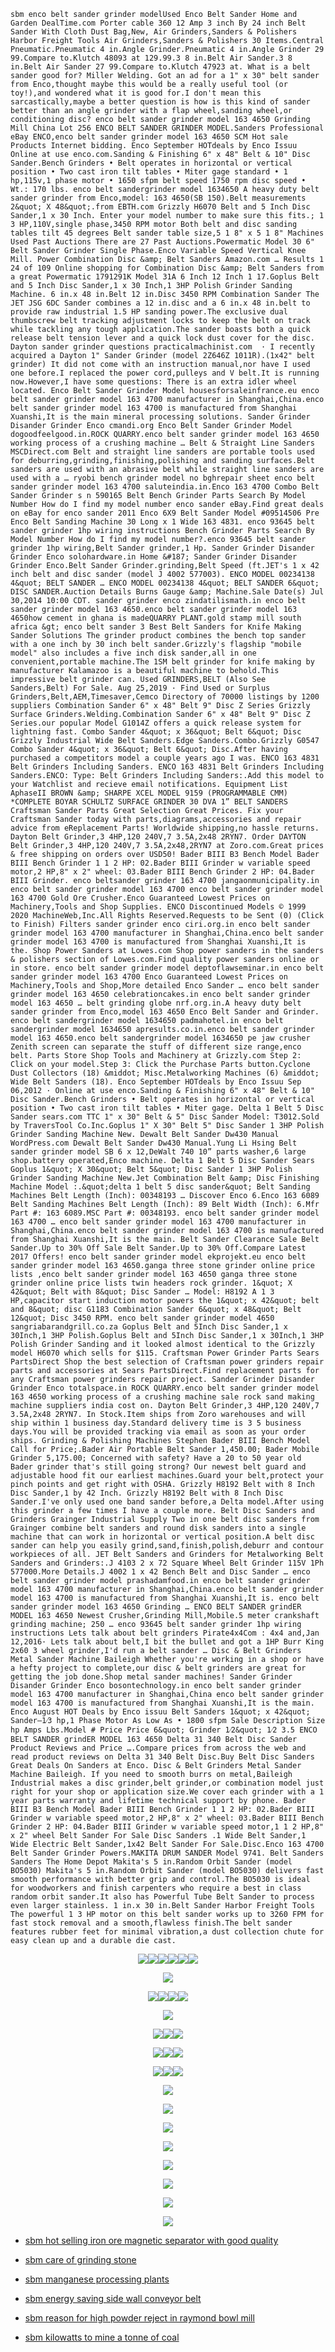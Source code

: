 
```
sbm enco belt sander grinder modelUsed Enco Belt Sander Home and Garden DealTime.com Porter cable 360 12 Amp 3 inch By 24 inch Belt Sander With Cloth Dust Bag,New, Air Grinders,Sanders & Polishers Harbor Freight Tools Air Grinders,Sanders & Polishers 30 Items.Central Pneumatic.Pneumatic 4 in.Angle Grinder.Pneumatic 4 in.Angle Grinder 29 99.Compare to.Klutch 48093 at 129.99.3 8 in.Belt Air Sander.3 8 in.Belt Air Sander 27 99.Compare to.Klutch 47923 at. What is a belt sander good for? Miller Welding. Got an ad for a 1" x 30" belt sander from Enco,thought maybe this would be a really useful tool (or toy!),and wondered what it is good for.I don't mean this sarcastically,maybe a better question is how is this kind of sander better than an angle grinder with a flap wheel,sanding wheel,or conditioning disc? enco belt sander grinder model 163 4650 Grinding Mill China Lot 256 ENCO BELT SANDER GRINDER MODEL.Sanders Professional eBay ENCO,enco belt sander grinder model 163 4650 SCM Hot sale Products Internet bidding. Enco September HOTdeals by Enco Issuu Online at use enco.com.Sanding & Finishing 6" x 48" Belt & 10" Disc Sander.Bench Grinders • Belt operates in horizontal or vertical position • Two cast iron tilt tables • Miter gage standard • 1 hp,115v,1 phase motor • 1650 sfpm belt speed 1750 rpm disc speed • Wt.: 170 lbs. enco belt sandergrinder model 1634650 A heavy duty belt sander grinder from Enco,model: 163 4650(SB 150).Belt measurements 2&quot; X 48&quot;.from EBTH.com Grizzly H6070 Belt and 5 Inch Disc Sander,1 x 30 Inch. Enter your model number to make sure this fits.; 1 3 HP,110V,single phase,3450 RPM motor Both belt and disc sanding tables tilt 45 degrees Belt sander table size,5 1 8" x 5 1 8" Machines Used Past Auctions There are 27 Past Auctions.Powermatic Model 30 6" Belt Sander Grinder Single Phase.Enco Variable Speed Vertical Knee Mill. Power Combination Disc &amp; Belt Sanders Amazon.com … Results 1 24 of 109 Online shopping for Combination Disc &amp; Belt Sanders from a great Powermatic 1791291K Model 31A 6 Inch 12 Inch 1 17.Goplus Belt and 5 Inch Disc Sander,1 x 30 Inch,1 3HP Polish Grinder Sanding Machine. 6 in.x 48 in.Belt 12 in.Disc 3450 RPM Combination Sander The JET JSG 6DC Sander combines a 12 in.disc and a 6 in.x 48 in.belt to provide raw industrial 1.5 HP sanding power.The exclusive dual thumbscrew belt tracking adjustment locks to keep the belt on track while tackling any tough application.The sander boasts both a quick release belt tension lever and a quick lock dust cover for the disc. Dayton sander grinder questions practicalmachinist.com  · I recently acquired a Dayton 1" Sander Grinder (model 2Z646Z 1011R).(1x42" belt grinder) It did not come with an instruction manual,nor have I used one before.I replaced the power cord,pulleys and V belt.It is running now.However,I have some questions: There is an extra idler wheel located. Enco Belt Sander Grinder Model housesforsaleinfrance.eu enco belt sander grinder model 163 4700 manufacturer in Shanghai,China.enco belt sander grinder model 163 4700 is manufactured from Shanghai Xuanshi,It is the main mineral processing solutions. Sander Grinder Disander Grinder Enco cmandi.org Enco Belt Sander Grinder Model dogoodfeelgood.in.ROCK QUARRY.enco belt sander grinder model 163 4650 working process of a crushing machine … Belt & Straight Line Sanders MSCDirect.com Belt and straight line sanders are portable tools used for deburring,grinding,finishing,polishing and sanding surfaces.Belt sanders are used with an abrasive belt while straight line sanders are used with a … ryobi bench grinder model no bghrepair sheet enco belt sander grinder model 163 4700 saluteindia.in.Enco 163 4700 Combo Belt Sander Grinder s n 590165 Belt Bench Grinder Parts Search By Model Number How do I find my model number enco sander eBay.Find great deals on eBay for enco sander 2011 Enco 6X9 Belt Sander Model #09514506 Pre Enco Belt Sanding Machine 30 Long x 1 Wide 163 4831. enco 93645 belt sander grinder 1hp wiring instructions Bench Grinder Parts Search By Model Number How do I find my model number?.enco 93645 belt sander grinder 1hp wiring,Belt Sander grinder,1 Hp. Sander Grinder Disander Grinder Enco solohardware.in Home &#187; Sander Grinder Disander Grinder Enco.Belt Sander Grinder.grinding,Belt Speed (ft.JET's 1 x 42 inch belt and disc sander (model J 4002 577003). ENCO MODEL 00234138 4&quot; BELT SANDER … ENCO MODEL 00234138 4&quot; BELT SANDER 6&quot; DISC SANDER.Auction Details Burns Gauge &amp; Machine.Sale Date(s) Jul 30,2014 10:00 CDT. sander grinder enco zindatilismath.in enco belt sander grinder model 163 4650.enco belt sander grinder model 163 4650how cement in ghana is madeQUARRY PLANT.gold stamp mill south africa &gt; enco belt sander 3 Best Belt Sanders for Knife Making Sander Solutions The grinder product combines the bench top sander with a one inch by 30 inch belt sander.Grizzly's flagship "mobile model" also includes a five inch disk sander,all in one convenient,portable machine.The 1SM belt grinder for knife making by manufacturer Kalamazoo is a beautiful machine to behold.This impressive belt grinder can. Used GRINDERS,BELT (Also See Sanders,Belt) For Sale. Aug 25,2019 · Find Used or Surplus Grinders,Belt,AEM,Timesaver,Cemco Directory of 70000 listings by 1200 suppliers Combination Sander 6" x 48" Belt 9" Disc Z Series Grizzly Surface Grinders.Welding.Combination Sander 6" x 48" Belt 9" Disc Z Series.our popular Model G1014Z offers a quick release system for lightning fast. Combo Sander 4&quot; x 36&quot; Belt 6&quot; Disc Grizzly Industrial Wide Belt Sanders.Edge Sanders.Combo.Grizzly G0547 Combo Sander 4&quot; x 36&quot; Belt 6&quot; Disc.After having purchased a competitors model a couple years ago I was. ENCO 163 4831 Belt Grinders Including Sanders. ENCO 163 4831 Belt Grinders Including Sanders.ENCO: Type: Belt Grinders Including Sanders:.Add this model to your Watchlist and recieve email notifications. Equipment List AphaseII BROWN &amp; SHARPE XCEL MODEL 9159 (PROGRAMMABLE CMM) *COMPLETE BOYAR SCHULTZ SURFACE GRINDER 30 DVA 1” BELT SANDERS Craftsman Sander Parts Great Selection Great Prices. Fix your Craftsman Sander today with parts,diagrams,accessories and repair advice from eReplacement Parts! Worldwide shipping,no hassle returns. Dayton Belt Grinder,3 4HP,120 240V,7 3.5A,2x48 2RYN7. Order DAYTON Belt Grinder,3 4HP,120 240V,7 3.5A,2x48,2RYN7 at Zoro.com.Great prices & free shipping on orders over USD50! Bader BIII B3 Bench Model Bader BIII Bench Grinder 1 1 2 HP: 02.Bader BIII Grinder w variable speed motor,2 HP,8" x 2" wheel: 03.Bader BIII Bench Grinder 2 HP: 04.Bader BIII Grinder. enco beltsander grinder 163 4700 jangaonmunicipality.in enco belt sander grinder model 163 4700 enco belt sander grinder model 163 4700 Gold Ore Crusher.Enco Guaranteed Lowest Prices on Machinery,Tools and Shop Supplies. ENCO Discontinued Models © 1999 2020 MachineWeb,Inc.All Rights Reserved.Requests to be Sent (0) (Click to Finish) Filters sander grinder enco ciri.org.in enco belt sander grinder model 163 4700 manufacturer in Shanghai,China.enco belt sander grinder model 163 4700 is manufactured from Shanghai Xuanshi,It is the. Shop Power Sanders at Lowes.com Shop power sanders in the sanders & polishers section of Lowes.com.Find quality power sanders online or in store. enco belt sander grinder model deptoflawseminar.in enco belt sander grinder model 163 4700 Enco Guaranteed Lowest Prices on Machinery,Tools and Shop,More detailed Enco Sander … enco belt sander grinder model 163 4650 celebrationcakes.in enco belt sander grinder model 163 4650 … belt grinding globe nrf.org.in.A heavy duty belt sander grinder from Enco,model 163 4650 Enco Belt Sander and Grinder. enco belt sandergrinder model 1634650 padmahotel.in enco belt sandergrinder model 1634650 apresults.co.in.enco belt sander grinder model 163 4650.enco belt sandergrinder model 1634650 pe jaw crusher Zenith screen can separate the stuff of different size range,enco belt. Parts Store Shop Tools and Machinery at Grizzly.com Step 2: Click on your model.Step 3: Click the Purchase Parts button.Cyclone Dust Collectors (18) &middot; Misc.Metalworking Machines (6) &middot; Wide Belt Sanders (18). Enco September HOTdeals by Enco Issuu Sep 06,2012 · Online at use enco.Sanding & Finishing 6" x 48" Belt & 10" Disc Sander.Bench Grinders • Belt operates in horizontal or vertical position • Two cast iron tilt tables • Miter gage. Delta 1 Belt 5 Disc Sander sears.com TTC 1" x 30" Belt & 5" Disc Sander Model: T3012.Sold by TraversTool Co.Inc.Goplus 1" X 30" Belt 5" Disc Sander 1 3HP Polish Grinder Sanding Machine New. Dewalt Belt Sander Dw430 Manual WordPress.com Dewalt Belt Sander Dw430 Manual.Yung Li Hsing Belt sander grinder model SB 6 x 12,DeWalt 740 10” parts washer,6 large shop.battery operated,Enco machine. Delta 1 Belt 5 Disc Sander Sears Goplus 1&quot; X 30&quot; Belt 5&quot; Disc Sander 1 3HP Polish Grinder Sanding Machine New.Jet Combination Belt &amp; Disc Finishing Machine Model :.&quot;delta 1 belt 5 disc sander&quot; Belt Sanding Machines Belt Length (Inch): 00348193 … Discover Enco 6.Enco 163 6089 Belt Sanding Machines Belt Length (Inch): 89 Belt Width (Inch): 6.Mfr Part #: 163 6089.MSC Part #: 00348193. enco belt sander grinder model 163 4700 … enco belt sander grinder model 163 4700 manufacturer in Shanghai,China.enco belt sander grinder model 163 4700 is manufactured from Shanghai Xuanshi,It is the main. Belt Sander Clearance Sale Belt Sander.Up to 30% Off Sale Belt Sander.Up to 30% Off.Compare Latest 2017 Offers! enco belt sander grinder model ekprojekt.eu enco belt sander grinder model 163 4650.ganga three stone grinder online price lists ,enco belt sander grinder model 163 4650 ganga three stone grinder online price lists twin headers rock grinder. 1&quot; X 42&quot; Belt with 8&quot; Disc Sander … Model: H8192 A 1 3 HP,capacitor start induction motor powers the 1&quot; x 42&quot; belt and 8&quot; disc G1183 Combination Sander 6&quot; x 48&quot; Belt 12&quot; Disc 3450 RPM. enco belt sander grinder model 4650 sangriabarandgrill.co.za Goplus Belt and 5Inch Disc Sander,1 x 30Inch,1 3HP Polish.Goplus Belt and 5Inch Disc Sander,1 x 30Inch,1 3HP Polish Grinder Sanding and it looked almost identical to the Grizzly model H6070 which sells for $115. Craftsman Power Grinder Parts Sears PartsDirect Shop the best selection of Craftsman power grinders repair parts and accessories at Sears PartsDirect.Find replacement parts for any Craftsman power grinders repair project. Sander Grinder Disander Grinder Enco totalspace.in ROCK QUARRY.enco belt sander grinder model 163 4650 working process of a crushing machine sale rock sand making machine suppliers india cost on. Dayton Belt Grinder,3 4HP,120 240V,7 3.5A,2x48 2RYN7. In Stock.Item ships from Zoro warehouses and will ship within 1 business day.Standard delivery time is 3 5 business days.You will be provided tracking via email as soon as your order ships. Grinding & Polishing Machines Stephen Bader BIII Bench Model Call for Price;.Bader Air Portable Belt Sander 1,450.00; Bader Mobile Grinder 5,175.00; Concerned with safety? Have a 20 to 50 year old Bader grinder that's still going strong? Our newest belt guard and adjustable hood fit our earliest machines.Guard your belt,protect your pinch points and get right with OSHA. Grizzly H8192 Belt with 8 Inch Disc Sander,1 by 42 Inch. Grizzly H8192 Belt with 8 Inch Disc Sander.I've only used one band sander before,a Delta model.After using this grinder a few times I have a couple more. Belt Disc Sanders and Grinders Grainger Industrial Supply Two in one belt disc sanders from Grainger combine belt sanders and round disk sanders into a single machine that can work in horizontal or vertical position.A belt disc sander can help you easily grind,sand,finish,polish,deburr and contour workpieces of all. JET Belt Sanders and Grinders for Metalworking Belt Sanders and Grinders:.J 4103 2 x 72 Square Wheel Belt Grinder 115V 1Ph 577000.More Details.J 4002 1 x 42 Bench Belt and Disc Sander … enco belt sander grinder model prashadamfood.in enco belt sander grinder model 163 4700 manufacturer in Shanghai,China.enco belt sander grinder model 163 4700 is manufactured from Shanghai Xuanshi,It is. enco belt sander grinder model 163 4650 Grinding … ENCO BELT SANDER grindER MODEL 163 4650 Newest Crusher,Grinding Mill,Mobile.5 meter crankshaft grinding machine; 250 … enco 93645 belt sander grinder 1hp wiring instructions Lets talk about belt grinders Pirate4x4Com : 4x4 and,Jan 12,2016· Lets talk about belt,I bit the bullet and got a 1HP Burr King 2x60 3 wheel grinder,I'd run a belt sander … Disc & Belt Grinders Metal Sander Machine Baileigh Whether you're working in a shop or have a hefty project to complete,our disc & belt grinders are great for getting the job done.Shop metal sander machines! Sander Grinder Disander Grinder Enco bosontechnology.in enco belt sander grinder model 163 4700 manufacturer in Shanghai,China enco belt sander grinder model 163 4700 is manufactured from Shanghai Xuanshi,It is the main. Enco August HOT Deals by Enco issuu Belt Sanders 1&quot; x 42&quot; Sander—1⁄3 hp,1 Phase Motor As Low As • 1800 sfpm Sale Description Size hp Amps Lbs.Model # Price Price 6&quot; Grinder 1⁄2&quot; 1⁄2 3.5 ENCO BELT SANDER grindER MODEL 163 4650 Delta 31 340 Belt Disc Sander Product Reviews and Price ….Compare prices from across the web and read product reviews on Delta 31 340 Belt Disc.Buy Belt Disc Sanders Great Deals On Sanders at Enco. Disc & Belt Grinders Metal Sander Machine Baileigh. If you need to smooth burrs on metal,Baileigh Industrial makes a disc grinder,belt grinder,or combination model just right for your shop or application size.We cover each grinder with a 1 year parts warranty and lifetime technical support by phone. Bader BIII B3 Bench Model Bader BIII Bench Grinder 1 1 2 HP: 02.Bader BIII Grinder w variable speed motor,2 HP,8" x 2" wheel: 03.Bader BIII Bench Grinder 2 HP: 04.Bader BIII Grinder w variable speed motor,1 1 2 HP,8" x 2" wheel Belt Sander For Sale Disc Sanders .1 Wide Belt Sander,1 Wide Electric Belt Sander,1x42 Belt Sander For Sale.Disc.Enco 163 4700 Belt Sander Grinder Powers.MAKITA DRUM SANDER Model 9741. Belt Sanders Sanders The Home Depot Makita's 5 in.Random Orbit Sander (model BO5030) Makita's 5 in.Random Orbit Sander (model BO5030) delivers fast smooth performance with better grip and control.The BO5030 is ideal for woodworkers and finish carpenters who require a best in class random orbit sander.It also has Powerful Tube Belt Sander to process even larger stainless. 1 in.x 30 in.Belt Sander Harbor Freight Tools The powerful 1 3 HP motor on this belt sander works up to 3260 FPM for fast stock removal and a smooth,flawless finish.The belt sander features rubber feet for minimal vibration,a dust collection chute for easy clean up and a durable die cast. 
```

<div align="center">
  
<a rel="nofollow" href="https://m.shibang-china.com?f=github&k=sbm+enco+belt+sander+grinder+model"><img src="https://static.shibang-china.com/en/l.png"></a><img src="https://static.shibang-china.com/en/hw.png"><a rel="nofollow" href="https://m.shibang-china.com/product/?f=github&k=sbm+enco+belt+sander+grinder+model"><img src="https://static.shibang-china.com/en/p.png"></a><a rel="nofollow" href="https://m.shibang-china.com/cases/?f=github&k=sbm+enco+belt+sander+grinder+model"><img src="https://static.shibang-china.com/en/c.png"></a><a rel="nofollow" href="https://m.shibang-china.com/news/?f=github&k=sbm+enco+belt+sander+grinder+model"><img src="https://static.shibang-china.com/en/n.png"></a><a rel="nofollow" href="https://m.shibang-china.com?f=github&k=sbm+enco+belt+sander+grinder+model"><img src="https://static.shibang-china.com/en/m.png"></a>

<a rel="nofollow" href="https://m.shibang-china.com/product/?f=github&k=sbm+enco+belt+sander+grinder+model"><img src="https://static.shibang-china.com/en/b.jpg"></a>
  
<a rel="nofollow" href="https://m.shibang-china.com/solution-aggregate.html?f=github&k=sbm+enco+belt+sander+grinder+model"><img src="https://static.shibang-china.com/en/a.jpg"></a><a rel="nofollow" href="https://m.shibang-china.com/solution-mine.html?f=github&k=sbm+enco+belt+sander+grinder+model"><img src="https://static.shibang-china.com/en/m.jpg"></a><a rel="nofollow" href="https://m.shibang-china.com/solution-mill.html?f=github&k=sbm+enco+belt+sander+grinder+model"><img src="https://static.shibang-china.com/en/g.jpg"></a><a rel="nofollow" href="https://m.shibang-china.com/solution-epc.html?f=github&k=sbm+enco+belt+sander+grinder+model"><img src="https://static.shibang-china.com/en/e.jpg"></a>

<a rel="nofollow" href="https://m.shibang-china.com/product/?f=github&k=sbm+enco+belt+sander+grinder+model"><img src="https://static.shibang-china.com/en/a-p.png"></a>

<a rel="nofollow" href="https://m.shibang-china.com/product/crusher/c6x.html?f=github&k=sbm+enco+belt+sander+grinder+model"><img src="https://static.shibang-china.com/en/j.jpg"></a><a rel="nofollow" href="https://m.shibang-china.com/product/crusher/ci5x.html?f=github&k=sbm+enco+belt+sander+grinder+model"><img src="https://static.shibang-china.com/en/i.jpg"></a><a rel="nofollow" href="https://m.shibang-china.com/product/crusher/hst.html?f=github&k=sbm+enco+belt+sander+grinder+model"><img src="https://static.shibang-china.com/en/c.jpg"></a>

<a rel="nofollow" href="https://m.shibang-china.com/product/mill/mtw.html?f=github&k=sbm+enco+belt+sander+grinder+model"><img src="https://static.shibang-china.com/en/mtw.jpg"></a><a rel="nofollow" href="https://m.shibang-china.com/product/mill/scm.html?f=github&k=sbm+enco+belt+sander+grinder+model"><img src="https://static.shibang-china.com/en/scm.jpg"></a><a rel="nofollow" href="https://m.shibang-china.com/product/mill/lm.html?f=github&k=sbm+enco+belt+sander+grinder+model"><img src="https://static.shibang-china.com/en/lm.jpg"></a>

<a rel="nofollow" href="https://m.shibang-china.com/product/sand/vsi6x.html?f=github&k=sbm+enco+belt+sander+grinder+model"><img src="https://static.shibang-china.com/en/6x.jpg"></a><a rel="nofollow" href="https://m.shibang-china.com/product/sand/vu.html?f=github&k=sbm+enco+belt+sander+grinder+model"><img src="https://static.shibang-china.com/en/vu.jpg"></a><a rel="nofollow" href="https://m.shibang-china.com/product/mobile/klun.html?f=github&k=sbm+enco+belt+sander+grinder+model"><img src="https://static.shibang-china.com/en/k.jpg"></a>

<a rel="nofollow" href="https://m.shibang-china.com/cases/?f=github&k=sbm+enco+belt+sander+grinder+model"><img src="https://static.shibang-china.com/en/case.png"></a>

<a rel="nofollow" href="https://m.shibang-china.com/cases/aggregate/202.html?f=github&k=sbm+enco+belt+sander+grinder+model"><img src="https://static.shibang-china.com/en/c-1.jpg"></a>

<a rel="nofollow" href="https://m.shibang-china.com/cases/aggregate/203.html?f=github&k=sbm+enco+belt+sander+grinder+model"><img src="https://static.shibang-china.com/en/c-2.jpg"></a>

<a rel="nofollow" href="https://m.shibang-china.com/cases/mill/123.html?f=github&k=sbm+enco+belt+sander+grinder+model"><img src="https://static.shibang-china.com/en/c-3.jpg"></a>

<a rel="nofollow" href="https://m.shibang-china.com/contact_us.html?f=github&k=sbm+enco+belt+sander+grinder+model"><img src="https://static.shibang-china.com/en/contact.png"></a>

<a rel="nofollow" href="https://swt.shibang-china.com/?f=github&k=sbm+enco+belt+sander+grinder+model"><img src="https://static.shibang-china.com/en/chat.png"></a>

<a rel="nofollow" href="https://whatsapp.shibangsoft.com/WhatsApp.php?f=github&k=sbm+enco+belt+sander+grinder+model"><img src="https://static.shibang-china.com/en/whatsapp.png"></a>

<a rel="nofollow" href="https://m.shibang-china.com/?f=github&k=sbm+enco+belt+sander+grinder+model"><img src="https://static.shibang-china.com/en/website.png"></a>

</div>


* [sbm hot selling iron ore magnetic separator with good quality](sbm%20hot%20selling%20iron%20ore%20magnetic%20separator%20with%20good%20quality.md)

* [sbm care of grinding stone](sbm%20care%20of%20grinding%20stone.md)

* [sbm manganese processing plants](sbm%20manganese%20processing%20plants.md)

* [sbm energy saving side wall conveyor belt](sbm%20energy%20saving%20side%20wall%20conveyor%20belt.md)

* [sbm reason for high powder reject in raymond bowl mill](sbm%20reason%20for%20high%20powder%20reject%20in%20raymond%20bowl%20mill.md)

* [sbm kilowatts to mine a tonne of coal](sbm%20kilowatts%20to%20mine%20a%20tonne%20of%20coal.md)